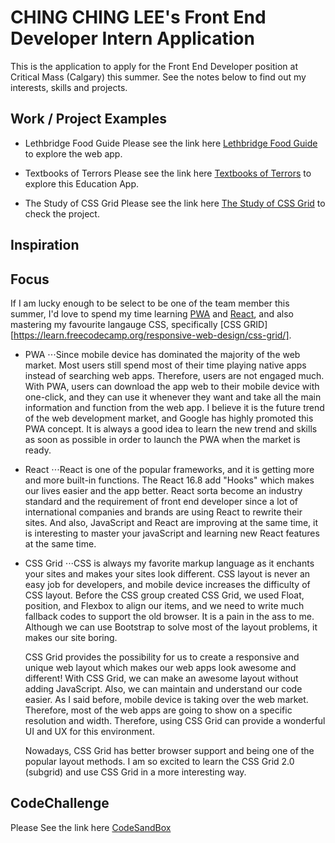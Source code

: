 # CHING CHING LEE's Front End Developer Intern Application

This is the application to apply for the Front End Developer position at Critical Mass (Calgary) this summer. See the notes below to find out my interests, skills and projects.

## Work / Project Examples

- Lethbridge Food Guide
  Please see the link here [Lethbridge Food Guide](https://github.com/leechingching/leth-food-master) to explore the web app.

- Textbooks of Terrors
  Please see the link here [Textbooks of Terrors](http://jekyll.chingchinglee.com/projects/textbooks_of_terrors/) to explore this Education App.

- The Study of CSS Grid
  Please see the link here [The Study of CSS Grid](http://jekyll.chingchinglee.com/projects/the_study_of_css_grid/) to check the project.

## Inspiration

## Focus

If I am lucky enough to be select to be one of the team member this summer, I'd love to spend my time learning [PWA](https://developers.google.com/web/progressive-web-apps/) and [React](https://reactjs.org/), and also mastering my favourite langauge CSS, specifically [CSS GRID][https://learn.freecodecamp.org/responsive-web-design/css-grid/].

- PWA
  ⋅⋅⋅Since mobile device has dominated the majority of the web market. Most users still spend most of their time playing native apps instead of searching web apps. Therefore, users are not engaged much. With PWA, users can download the app web to their mobile device with one-click, and they can use it whenever they want and take all the main information and function from the web app. I believe it is the future trend of the web development market, and Google has highly promoted this PWA concept. It is always a good idea to learn the new trend and skills as soon as possible in order to launch the PWA when the market is ready.

- React
  ⋅⋅⋅React is one of the popular frameworks, and it is getting more and more built-in functions. The React 16.8 add "Hooks" which makes our lives easier and the app better. React sorta become an industry standard and the requirement of front end developer since a lot of international companies and brands are using React to rewrite their sites. And also, JavaScript and React are improving at the same time, it is interesting to master your javaScript and learning new React features at the same time.

- CSS Grid
  ⋅⋅⋅CSS is always my favorite markup language as it enchants your sites and makes your sites look different. CSS layout is never an easy job for developers, and mobile device increases the difficulty of CSS layout. Before the CSS group created CSS Grid, we used Float, position, and Flexbox to align our items, and we need to write much fallback codes to support the old browser. It is a pain in the ass to me. Although we can use Bootstrap to solve most of the layout problems, it makes our site boring.

  CSS Grid provides the possibility for us to create a responsive and unique web layout which makes our web apps look awesome and different! With CSS Grid, we can make an awesome layout without adding JavaScript. Also, we can maintain and understand our code easier. As I said before, mobile device is taking over the web market. Therefore, most of the web apps are going to show on a specific resolution and width. Therefore, using CSS Grid can provide a wonderful UI and UX for this environment.

  Nowadays, CSS Grid has better browser support and being one of the popular layout methods. I am so excited to learn the CSS Grid 2.0 (subgrid) and use CSS Grid in a more interesting way.

## CodeChallenge

Please See the link here [CodeSandBox](https://codesandbox.io/s/3v13wv4v7p)
